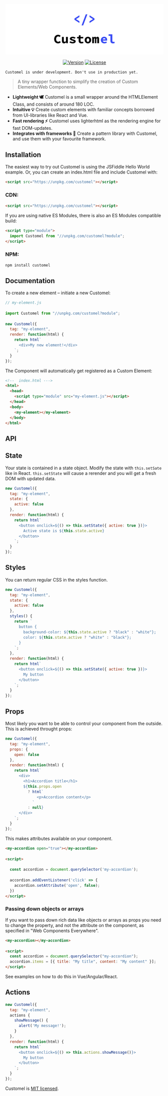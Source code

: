 ![Customel](media/logo.png)

<p align="center">
<a href="https://www.npmjs.com/package/customel"><img src="https://img.shields.io/npm/v/customel.svg" alt="Version"></a>
<a href="https://www.npmjs.com/package/customel"><img src="https://img.shields.io/npm/l/customel.svg" alt="License"></a>
</p>

```
Customel is under development. Don't use in production yet.
```

> A tiny wrapper function to simplify the creation of Custom Elements/Web Components.

- **Lightweight 🕊️** Customel is a small wrapper around the HTMLElement Class, and consists of around 180 LOC.
- **Intuitive 💡** Create custom elements with familiar concepts borrowed from UI-libraries like React and Vue.
- **Fast rendering ⚡️** Customel uses lighterhtml as the rendering engine for fast DOM-updates.
- **Integrates with frameworks 💬** Create a pattern library with Customel, and use them with your favourite framework.

## Installation

The easiest way to try out Customel is using the JSFiddle Hello World example.
Or, you can create an index.html file and include Customel with:

```html
<script src="https://unpkg.com/customel"></script>
```

### CDN:

```html
<script src="https://unpkg.com/customel"></script>
```

If you are using native ES Modules, there is also an ES Modules compatible build:

```html
<script type="module">
  import Customel from "//unpkg.com/customel?module";
</script>
```

### NPM:

```
npm install customel
```

## Documentation

To create a new element – initiate a new Customel:

```javascript
// my-element.js

import Customel from "//unpkg.com/customel?module";

new Customel({
  tag: "my-element",
  render: function(html) {
    return html`
      <div>My new element!</div>
    `;
  }
});
```

The Component will automatically get registered as a Custom Element:

```html
<!--  index.html --->
<html>
  <head>
    <script type="module" src="my-element.js"></script>
  </head>
  <body>
    <my-element></my-element>
  </body>
</html>
```

## API

## State

Your state is contained in a state object.
Modify the state with `this.setSate` like in React.
`this.setState` will cause a rerender and you will get a fresh DOM with updated data.

```javascript
new Customel({
  tag: "my-element",
  state: {
    active: false
  },
  render: function(html) {
    return html`
      <button onclick=${() => this.setState({ active: true })}>
        Active state is ${this.state.active}
      </button>
    `;
  }
});
```

## Styles

You can return regular CSS in the styles function.

```javascript
new Customel({
  tag: "my-element",
  state: {
    active: false
  },
  styles() {
    return `
      button {
        background-color: ${this.state.active ? "black" : "white"};
        color: ${this.state.active ? "white" : "black"};
      }
    `;
  },
  render: function(html) {
    return html`
      <button onclick=${() => this.setState({ active: true })}>
        My button
      </button>
    `;
  }
});
```

## Props

Most likely you want to be able to control your component from the outside.
This is achieved throught props:

```javascript
new Customel({
  tag: "my-element",
  props: {
    open: false
  },
  render: function(html) {
    return html`
      <div>
        <h1>Accordion title</h1>
        ${this.props.open
          ? html`
              <p>Accordion content</p>
            `
          : null}
      </div>
    `;
  }
});
```

This makes attributes available on your component.

```html
<my-accordion open="true"></my-accordion>

<script>

  const accordion = document.querySelector('my-accordion');

  accordion.addEventListener('click' => {
    accordion.setAttribute('open', false);
  })
</script>
```

### Passing down objects or arrays

If you want to pass down rich data like objects or arrays as props you need to change the property, and not the attribute on the component, as specified in "Web Components Everywhere".

```html
<my-accordion></my-accordion>

<script>
  const accordion = document.querySelector("my-accordion");
  accordion.items = [{ title: "My title", content: "My content" }];
</script>
```

See examples on how to do this in Vue/Angular/React.

## Actions

```javascript
new Customel({
  tag: "my-element",
  actions {
    showMessage() {
      alert('My message!');
    }
  },
  render: function(html) {
    return html`
      <button onclick=${() => this.actions.showMessage()}>
        My button
      </button>
    `;
  }
});
```

Customel is [MIT licensed](./LICENSE).
